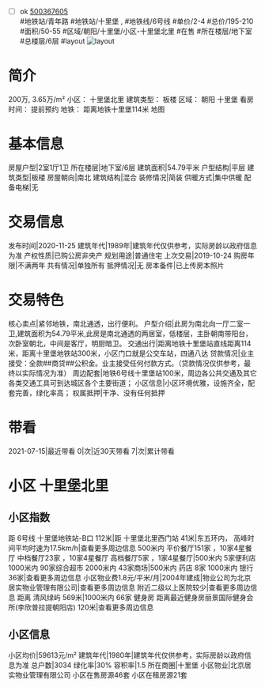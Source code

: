 - [ ] ok [500367605](https://bj.5i5j.com/ershoufang/500367605.html)  
 #地铁站/青年路 #地铁站/十里堡 ,  #地铁线/6号线
#单价/2-4 #总价/195-210 #面积/50-55   #区域/朝阳/十里堡/小区-十里堡北里 #在售 #所在楼层/地下室 #总楼层/6层 #layout 
![layout](http://image2a.5i5j.com/bdir/layout/85127.jpg_P5.jpg) 
# 简介 
 200万,  3.65万/m² 
小区： 十里堡北里
建筑类型： 板楼
区域： 朝阳 十里堡
看房时间： 提前预约
地铁： 距离地铁十里堡114米 地图
# 基本信息 
 房屋户型|2室1厅1卫
所在楼层|地下室/6层
建筑面积|54.79平米
户型结构|平层
建筑类型|板楼
房屋朝向|南北
建筑结构|混合
装修情况|简装
供暖方式|集中供暖
配备电梯|无
# 交易信息 
 发布时间|2020-11-25
建筑年代|1989年|建筑年代仅供参考，实际房龄以政府信息为准
产权性质|已购公房非央产
规划用途|普通住宅
上次交易|2019-10-24
购房年限|不满两年
共有情况|单独所有
抵押情况|无
房本备件|已上传房本照片
# 交易特色 
 核心卖点|紧邻地铁，南北通透，出行便利。
户型介绍|此房为南北向一厅二室一卫,建筑面积为54.79平米,此房是南北通透的两居室，低楼层，主卧朝南带阳台，次卧室朝北，中间是客厅，明厨暗卫。
交通出行|距离地铁十里堡站直线距离114米，距离十里堡地铁站300米，小区门口就是公交车站，四通八达
贷款情况|业主接受：全款##商贷##公积金。业主接受任何付款方式。（贷款情况仅供参考，最终以实际情况为准）
周边配套|地铁6号线十里堡站100米，周边各公共交通及其它各类交通工具可到达城区各个主要街道；
小区信息|小区环境优雅，设施齐全，配套完善，绿化率高；
权属抵押|干净、没有任何抵押
# 带看 
 2021-07-15|最近带看	 0|次|近30天带看	 7|次|累计带看
# 小区 十里堡北里
## 小区指数 
 距 6号线 十里堡地铁站-B口 112米|距 十里堡北里西门站 41米|东五环内， 高峰时间平均时速为17.5km/h|查看更多周边信息
500米内 平价餐厅151家 ，10家4星餐厅
中档餐厅23家 ，10家4星餐厅
高档餐厅5家 ，1家4星餐厅|500米内 5家便利店
1000米内 90家综合超市
2000米内 43家商场|500米内 药店 8家
1000米内 银行 36家|查看更多周边信息
小区物业费1.8元/平米/月|2004年建成|物业公司为北京居实物业管理有限公司|查看更多周边信息
附近二级以上医院较少|查看更多周边信息
距离 清风绿屿 569米|1000米内 66家 健身房
距离最近健身房丽景国际健身会所(李欣普拉提朝阳店) 120米|查看更多周边信息
## 小区信息 
 小区均价|59613元/m²
建筑年代|1980年|建筑年代仅供参考，实际房龄以政府信息为准
总户数|3034
绿化率|30%
容积率|1.5
所在商圈|十里堡
小区物业|北京居实物业管理有限公司
小区在售房源46套
小区在租房源21套

